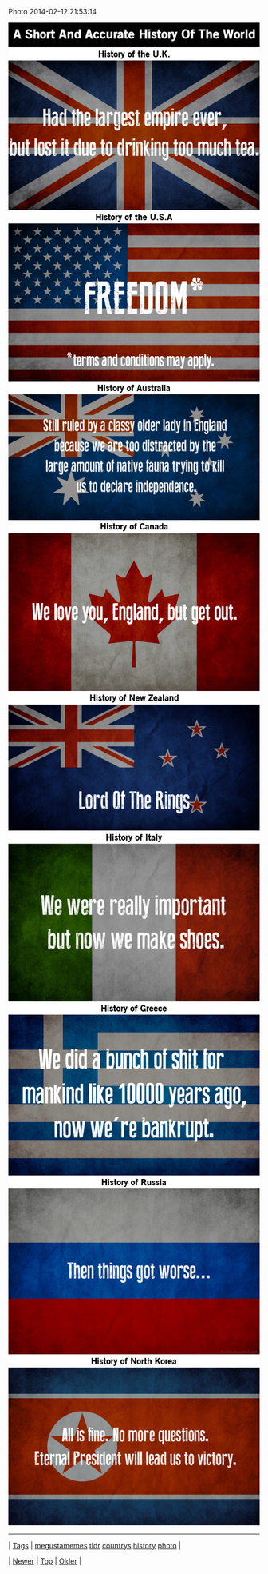 <!--
title: Photo 2014-02-12 21
date: 2020-06-28T15:27:00.264Z
tags: megustamemes, tldr, countrys, history, photo
-->


Photo 2014-02-12 21:53:14

![](76459997614-0.png)
![](76459997614-1.png)
![](76459997614-2.png)
![](76459997614-3.png)
![](76459997614-4.png)
![](76459997614-5.png)
![](76459997614-6.png)
![](76459997614-7.png)
![](76459997614-8.png)
![](76459997614-9.png)

<!--BOTTOM-POST-NAVIGATION-->
---

| [Tags](tags.md) | [megustamemes](tag-megustamemes.md) [tldr](tag-tldr.md) [countrys](tag-countrys.md) [history](tag-history.md) [photo](tag-photo.md) |

| [Newer](76459510596.md) | [Top](index.md) | [Older](76516990635.md) |